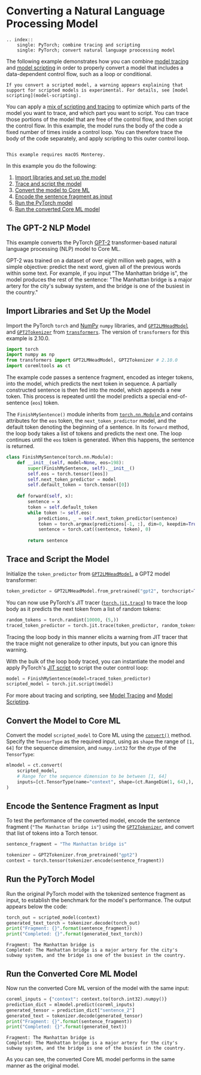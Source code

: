 # Converting a Natural Language Processing Model

```{eval-rst}
.. index:: 
    single: PyTorch; combine tracing and scripting
    single: PyTorch; convert natural language proocessing model
```

The following example demonstrates how you can combine [model tracing](model-tracing) and [model scripting](model-scripting) in order to properly convert a model that includes a data-dependent control flow, such as a loop or conditional. 

```{warning}
If you convert a scripted model, a warning appears explaining that support for scripted models is experimental. For details, see [model scripting](model-scripting).
```

You can apply a [mix of scripting and tracing](model-scripting.md#mix-tracing-and-scripting) to optimize which parts of the model you want to trace, and which part you want to script. You can trace those portions of the model that are free of the control flow, and then script the control flow. In this example, the model runs the body of the code a fixed number of times inside a control loop. You can therefore trace the body of the code separately, and apply scripting to this outer control loop.

```{admonition} Requires macOS Monterey

This example requires macOS Monterey.
```

In this example you do the following:

1. [Import libraries and set up the model](#import-libraries-and-set-up-the-model)
2. [Trace and script the model](#trace-and-script-the-model)
3. [Convert the model to Core ML](#convert-the-model-to-core-ml)
4. [Encode the sentence fragment as input](#encode-the-sentence-fragment-as-input)
5. [Run the PyTorch model](#run-the-pytorch-model)
6. [Run the converted Core ML model](#run-the-converted-core-ml-model)

## The GPT-2 NLP Model

This example converts the PyTorch [GPT-2](https://huggingface.co/transformers/model_doc/gpt2.html) transformer-based natural language processing (NLP) model to Core ML.

GPT-2 was trained on a dataset of over eight million web pages, with a simple objective: predict the next word, given all of the previous words within some text. For example, if you input "The Manhattan bridge is", the model produces the rest of the sentence: "The Manhattan bridge is a major artery for the city's subway system, and the bridge is one of the busiest in the country."

## Import Libraries and Set Up the Model

Import the PyTorch `torch` and [NumPy](https://numpy.org/doc/stable/index.html) `numpy` libraries, and  [`GPT2LMHeadModel`](https://huggingface.co/transformers/model_doc/gpt2.html#gpt2lmheadmodel) and [`GPT2Tokenizer`](https://huggingface.co/transformers/model_doc/gpt2.html#gpt2tokenizer) from [`transformers`](https://huggingface.co/transformers/index.html). The version of `transformers` for this example is 2.10.0.

```python
import torch
import numpy as np
from transformers import GPT2LMHeadModel, GPT2Tokenizer # 2.10.0 
import coremltools as ct
```

The example code passes a sentence fragment, encoded as integer tokens, into the model, which predicts the next token in sequence. A partially constructed sentence is then fed into the model, which appends a new token. This process is repeated until the model predicts a special end-of-sentence (`eos`) token. 

The `FinishMySentence()` module inherits from [`torch.nn.Module` ](https://pytorch.org/docs/stable/generated/torch.nn.Module.html) and contains attributes for the `eos` token, the `next_token_predictor` model, and the default token denoting the beginning of a sentence. In its `forward` method, the loop body takes a list of tokens and predicts the next one. The loop continues until the `eos` token is generated. When this happens, the sentence is returned.

```python
class FinishMySentence(torch.nn.Module):
    def __init__(self, model=None, eos=198):
        super(FinishMySentence, self).__init__()
        self.eos = torch.tensor([eos])
        self.next_token_predictor = model
        self.default_token = torch.tensor([0])
    
    def forward(self, x):
        sentence = x
        token = self.default_token
        while token != self.eos:
            predictions, _ = self.next_token_predictor(sentence)
            token = torch.argmax(predictions[-1, :], dim=0, keepdim=True)
            sentence = torch.cat((sentence, token), 0)
        
        return sentence
```

## Trace and Script the Model

Initialize the `token_predictor` from [`GPT2LMHeadModel`](https://huggingface.co/transformers/model_doc/gpt2.html#gpt2lmheadmodel), a GPT2 model transformer:

```python
token_predictor = GPT2LMHeadModel.from_pretrained("gpt2", torchscript=True).eval()
```

You can now use PyTorch's JIT tracer ([`torch.jit.trace`](https://pytorch.org/docs/stable/generated/torch.jit.trace.html)) to trace the loop body as it predicts the next token from a list of random tokens:

```python
random_tokens = torch.randint(10000, (5,))
traced_token_predictor = torch.jit.trace(token_predictor, random_tokens)
```

Tracing the loop body in this manner elicits a warning from JIT tracer that the trace might not generalize to other inputs, but you can ignore this warning.

With the bulk of the loop body traced, you can instantiate the model and apply PyTorch's [JIT script](https://pytorch.org/docs/stable/generated/torch.jit.script.html) to script the outer control loop:

```python
model = FinishMySentence(model=traced_token_predictor)
scripted_model = torch.jit.script(model)
```

For more about tracing and scripting, see [Model Tracing](model-tracing) and [Model Scripting](model-scripting).

## Convert the Model to Core ML

Convert the model `scripted_model` to Core ML using the [`convert()`](https://apple.github.io/coremltools/source/coremltools.converters.convert.html#module-coremltools.converters._converters_entry) method. Specify the `TensorType` as the required input, using as `shape` the range of `[1, 64]` for the sequence dimension, and `numpy.int32` for the `dtype` of the `TensorType`:

```python
mlmodel = ct.convert(
    scripted_model,
    # Range for the sequence dimension to be between [1, 64]
    inputs=[ct.TensorType(name="context", shape=(ct.RangeDim(1, 64),), dtype=np.int32)],
)
```

## Encode the Sentence Fragment as Input

To test the performance of the converted model, encode the sentence fragment (`"The Manhattan bridge is"`) using the [`GPT2Tokenizer`](https://huggingface.co/transformers/model_doc/gpt2.html#gpt2tokenizer), and  convert that list of tokens into a Torch tensor.

```python
sentence_fragment = "The Manhattan bridge is"

tokenizer = GPT2Tokenizer.from_pretrained("gpt2")
context = torch.tensor(tokenizer.encode(sentence_fragment))
```


## Run the PyTorch Model

Run the original PyTorch model with the tokenized sentence fragment as input, to establish the benchmark for the model's performance. The output appears below the code:

```python
torch_out = scripted_model(context)
generated_text_torch = tokenizer.decode(torch_out)
print("Fragment: {}".format(sentence_fragment))
print("Completed: {}".format(generated_text_torch))
```

```text Output
Fragment: The Manhattan bridge is
Completed: The Manhattan bridge is a major artery for the city's subway system, and the bridge is one of the busiest in the country.
```

## Run the Converted Core ML Model

Now run the converted Core ML version of the model with the same input:

```python
coreml_inputs = {"context": context.to(torch.int32).numpy()}
prediction_dict = mlmodel.predict(coreml_inputs)
generated_tensor = prediction_dict["sentence_2"]
generated_text = tokenizer.decode(generated_tensor)
print("Fragment: {}".format(sentence_fragment))
print("Completed: {}".format(generated_text))
```

```text Output
Fragment: The Manhattan bridge is
Completed: The Manhattan bridge is a major artery for the city's subway system, and the bridge is one of the busiest in the country.
```

As you can see, the converted Core ML model performs in the same manner as the original model.


